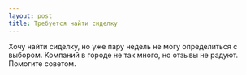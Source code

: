 ```yaml
---
layout: post 
title: Требуется найти сиделку 
--- 
```

Хочу найти сиделку, но уже пару недель не могу определиться с выбором. Компаний в городе не так много, но отзывы не радуют. Помогите советом.
